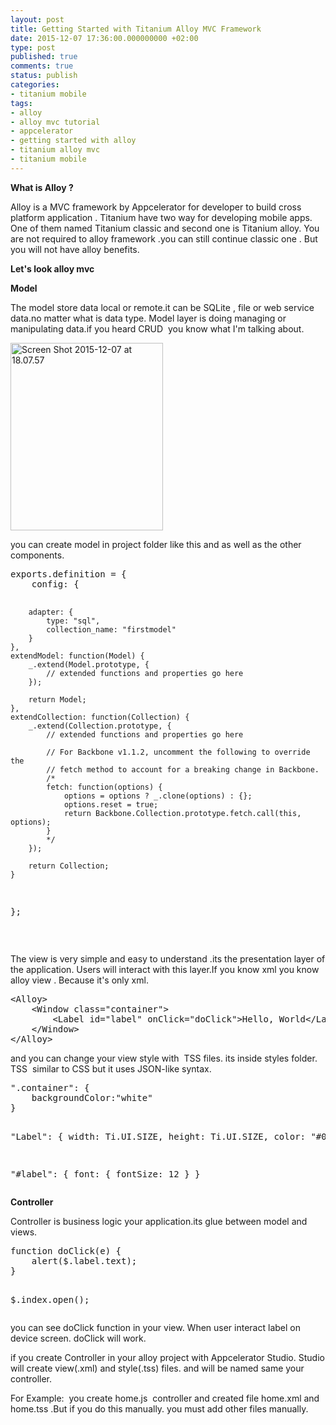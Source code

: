 ```yaml
---
layout: post
title: Getting Started with Titanium Alloy MVC Framework
date: 2015-12-07 17:36:00.000000000 +02:00
type: post
published: true
comments: true
status: publish
categories:
- titanium mobile
tags:
- alloy
- alloy mvc tutorial
- appcelerator
- getting started with alloy
- titanium alloy mvc
- titanium mobile
---
```

<p class="p1"><strong><span class="s1">What is Alloy ?</span></strong></p>
<p class="p1"><span class="s1">Alloy is a MVC framework by Appcelerator for developer to build cross platform application . Titanium have two way for developing mobile apps. One of them named Titanium classic and second one is Titanium alloy. You are not required to alloy framework .you can still continue classic one . But you will not have alloy benefits. </span></p>
<p class="p1"><strong><span class="s1">Let's look alloy mvc</span></strong></p>
<p class="p1"><strong>Model</strong></p>
<p class="p1"><span class="s1">The model store data local or remote.it can be SQLite , file or web service data.no matter what is data type. Model layer is doing managing or manipulating data.if you heard CRUD  you know what I'm talking about.</span></p>
<p class="p1">
<p class="p1"><a href="http://www.nazirdogan.com/wp-content/uploads/2015/12/Screen-Shot-2015-12-07-at-18.07.57.png"><img class="alignnone wp-image-939 size-medium" src="{{ site.baseurl }}/assets/Screen-Shot-2015-12-07-at-18.07.57-244x300.png" alt="Screen Shot 2015-12-07 at 18.07.57" width="244" height="300" /></a></p>
<p class="p1">you can create model in project folder like this and as well as the other components.</p>
<pre class="theme:sublime-text lang:default decode:true">exports.definition = {
	config: {

		adapter: {
			type: "sql",
			collection_name: "firstmodel"
		}
	},
	extendModel: function(Model) {
		_.extend(Model.prototype, {
			// extended functions and properties go here
		});

		return Model;
	},
	extendCollection: function(Collection) {
		_.extend(Collection.prototype, {
			// extended functions and properties go here

			// For Backbone v1.1.2, uncomment the following to override the
			// fetch method to account for a breaking change in Backbone.
			/*
			fetch: function(options) {
				options = options ? _.clone(options) : {};
				options.reset = true;
				return Backbone.Collection.prototype.fetch.call(this, options);
			}
			*/
		});

		return Collection;
	}
};</pre>
<p>&nbsp;</p>
<p class="p1"><span class="s1">The view is very simple and easy to understand .its the presentation layer of the application. Users will interact with this layer.</span>If you know xml you know alloy view . Because it's only xml.</p>
<pre class="theme:sublime-text lang:default decode:true ">&lt;Alloy&gt;
	&lt;Window class="container"&gt;
		&lt;Label id="label" onClick="doClick"&gt;Hello, World&lt;/Label&gt;
	&lt;/Window&gt;
&lt;/Alloy&gt;</pre>
<p>and you can change your view style with  TSS files. its inside styles folder. TSS  similar to CSS but it uses JSON-like syntax.</p>
<pre class="theme:sublime-text lang:default decode:true">".container": {
	backgroundColor:"white"
}

"Label": {
	width: Ti.UI.SIZE,
	height: Ti.UI.SIZE,
	color: "#000"
}

"#label": {
	font: {
		fontSize: 12
	}
}
</pre>
<p><strong><span class="s1">Controller</span></strong></p>
<p class="p1"><span class="s1">Controller is business logic your application.its glue between model and views.</span></p>
<pre class="theme:sublime-text lang:default decode:true ">function doClick(e) {
    alert($.label.text);
}

$.index.open();
</pre>
<p>you can see doClick function in your view. When user interact label on device screen. doClick will work.</p>
<p>if you create Controller in your alloy project with Appcelerator Studio. Studio will create view(.xml) and style(.tss) files. and will be named same your controller.</p>
<p>For Example:  you create home.js  controller and created file home.xml and home.tss .But if you do this manually. you must add other files manually.</p>
<p>&nbsp;</p>
<p>&nbsp;</p>
<p>&nbsp;</p>
